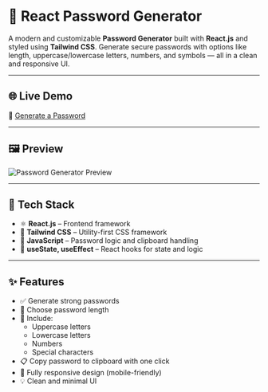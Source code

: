 # 🔐 React Password Generator

A modern and customizable **Password Generator** built with **React.js** and styled using **Tailwind CSS**. Generate secure passwords with options like length, uppercase/lowercase letters, numbers, and symbols — all in a clean and responsive UI.

---

## 🌐 Live Demo

🔗 [Generate a Password](https://mubeen2005.github.io/password-generator/)  


---

## 🖼️ Preview

![Password Generator Preview](assets/password-generator-preview.png)  

---

## 🧰 Tech Stack

- ⚛️ **React.js** – Frontend framework
- 💨 **Tailwind CSS** – Utility-first CSS framework
- 🔐 **JavaScript** – Password logic and clipboard handling
- 🧠 **useState, useEffect** – React hooks for state and logic

---

## ✨ Features

- ✅ Generate strong passwords
- 📏 Choose password length
- 🔡 Include:
  - Uppercase letters
  - Lowercase letters
  - Numbers
  - Special characters
- 📋 Copy password to clipboard with one click
- 📱 Fully responsive design (mobile-friendly)
- 💡 Clean and minimal UI
